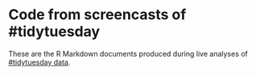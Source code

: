 # Code from screencasts of #tidytuesday

These are the R Markdown documents produced during live analyses of [#tidytuesday data](https://github.com/rfordatascience/tidytuesday).
